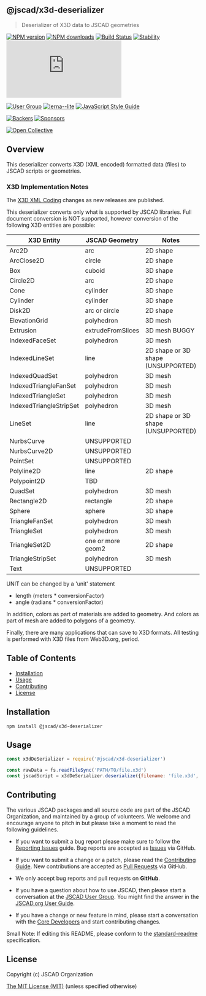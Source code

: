 ## @jscad/x3d-deserializer

> Deserializer of X3D data to JSCAD geometries

[![NPM version](https://badge.fury.io/js/%40jscad%2Fx3d-deserializer.svg)](https://www.npmjs.com/package/@jscad/x3d-deserializer)
[![NPM downloads](https://img.shields.io/npm/dw/@jscad/x3d-deserializer)](https://www.npmjs.com/package/@jscad/x3d-deserializer)
[![Build Status](https://travis-ci.org/jscad/OpenJSCAD.org.svg?branch=master)](https://travis-ci.org/jscad/OpenJSCAD.org)
[![Stability](https://img.shields.io/badge/stability-stable-success)](https://github.com/emersion/stability-badges#stable)
[![License](https://img.shields.io/github/license/jscad/OpenJSCAD.org)](https://github.com/jscad/OpenJSCAD.org/blob/master/LICENSE)

[![User Group](https://img.shields.io/badge/maintained%20by-user%20group-blue)](https://openjscad.nodebb.com/)
[![lerna--lite](https://img.shields.io/badge/maintained%20with-lerna--lite-e137ff)](https://github.com/ghiscoding/lerna-lite)
[![JavaScript Style Guide](https://img.shields.io/badge/code_style-standard-blue)](https://standardjs.com)

[![Backers](https://img.shields.io/opencollective/backers/openjscad)](https://opencollective.com/openjscad)
[![Sponsors](https://img.shields.io/opencollective/sponsors/openjscad)](https://opencollective.com/openjscad)

<a href="https://opencollective.com/openjscad"><img src="https://opencollective.com/openjscad/donate/button.png?color=blue" alt="Open Collective"></a>

## Overview

This deserializer converts X3D (XML encoded) formatted data (files) to JSCAD scripts or geometries.

### X3D Implementation Notes

The [X3D XML Coding](https://www.web3d.org/documents/specifications/19776-1/V3.3/index.html) changes as new releases are published.

This deserializer converts only what is supported by JSCAD libraries.
Full document conversion is NOT supported, however conversion of the following X3D entities are possible:

| X3D Entity      | JSCAD Geometry | Notes |
| --------------- | -------------  | ------ |
| Arc2D                    | arc | 2D shape  |
| ArcClose2D               | circle | 2D shape  |
| Box                      | cuboid | 3D shape  |
| Circle2D                 | arc | 2D shape  |
| Cone                     | cylinder | 3D shape  |
| Cylinder                 | cylinder | 3D shape  |
| Disk2D                   | arc or circle  | 2D shape  |
| ElevationGrid            | polyhedron | 3D mesh  |
| Extrusion                | extrudeFromSlices | 3D mesh BUGGY  |
| IndexedFaceSet           | polyhedron  | 3D mesh  |
| IndexedLineSet           | line  | 2D shape or 3D shape (UNSUPPORTED)  |
| IndexedQuadSet           | polyhedron  | 3D mesh  |
| IndexedTriangleFanSet    | polyhedron  | 3D mesh  |
| IndexedTriangleSet       | polyhedron  | 3D mesh  |
| IndexedTriangleStripSet  | polyhedron  | 3D mesh  |
| LineSet                  | line  | 2D shape or 3D shape (UNSUPPORTED)  |
| NurbsCurve               | UNSUPPORTED  |   |
| NurbsCurve2D             | UNSUPPORTED  |   |
| PointSet                 | UNSUPPORTED  |   |
| Polyline2D               | line | 2D shape  |
| Polypoint2D              | TBD |   |
| QuadSet                  | polyhedron  | 3D mesh  |
| Rectangle2D              | rectangle | 2D shape  |
| Sphere                   | sphere | 3D shape  |
| TriangleFanSet           | polyhedron  | 3D mesh  |
| TriangleSet              | polyhedron  | 3D mesh  |
| TriangleSet2D            | one or more geom2 | 2D shape  |
| TriangleStripSet         | polyhedron  | 3D mesh  |
| Text                     | UNSUPPORTED  |   |

UNIT can be changed by a 'unit' statement
- length (meters * conversionFactor)
- angle (radians * conversionFactor)

In addition, colors as part of materials are added to geometry. And colors as part of mesh are added to polygons of a geometry.

Finally, there are many applications that can save to X3D formats. All testing is performed with X3D files from Web3D.org, period.

## Table of Contents

- [Installation](#installation)
- [Usage](#usage)
- [Contributing](#contributing)
- [License](#license)

## Installation

```
npm install @jscad/x3d-deserializer
```

## Usage

```javascript
const x3dDeSerializer = require('@jscad/x3d-deserializer')

const rawData = fs.readFileSync('PATH/TO/file.x3d')
const jscadScript = x3dDeSerializer.deserialize({filename: 'file.x3d', output: 'script'}, rawData)
```

## Contributing

The various JSCAD packages and all source code are part of the JSCAD Organization, and maintained by a group of volunteers.
We welcome and encourage anyone to pitch in but please take a moment to read the following guidelines.

* If you want to submit a bug report please make sure to follow the [Reporting Issues](https://github.com/jscad/OpenJSCAD.org/wiki/Reporting-Issues) guide. Bug reports are accepted as [Issues](https://github.com/jscad/OpenJSCAD.org/issues/) via GitHub.

* If you want to submit a change or a patch, please read the [Contributing Guide](../../CONTRIBUTING.md). New contributions are accepted as [Pull Requests](https://github.com/jscad/OpenJSCAD.org/pulls/) via GitHub.

* We only accept bug reports and pull requests on **GitHub**.

* If you have a question about how to use JSCAD, then please start a conversation at the [JSCAD User Group](https://jscad.xyz/forum). You might find the answer in the [JSCAD.org User Guide](https://www.jscad.xyz/dokuwiki/doku.php).

* If you have a change or new feature in mind, please start a conversation with the [Core Developers](https://jscad.xyz/forum) and start contributing changes.

Small Note: If editing this README, please conform to the [standard-readme](https://github.com/RichardLitt/standard-readme) specification.

## License

Copyright (c) JSCAD Organization

[The MIT License (MIT)](../../LICENSE)
(unless specified otherwise)

